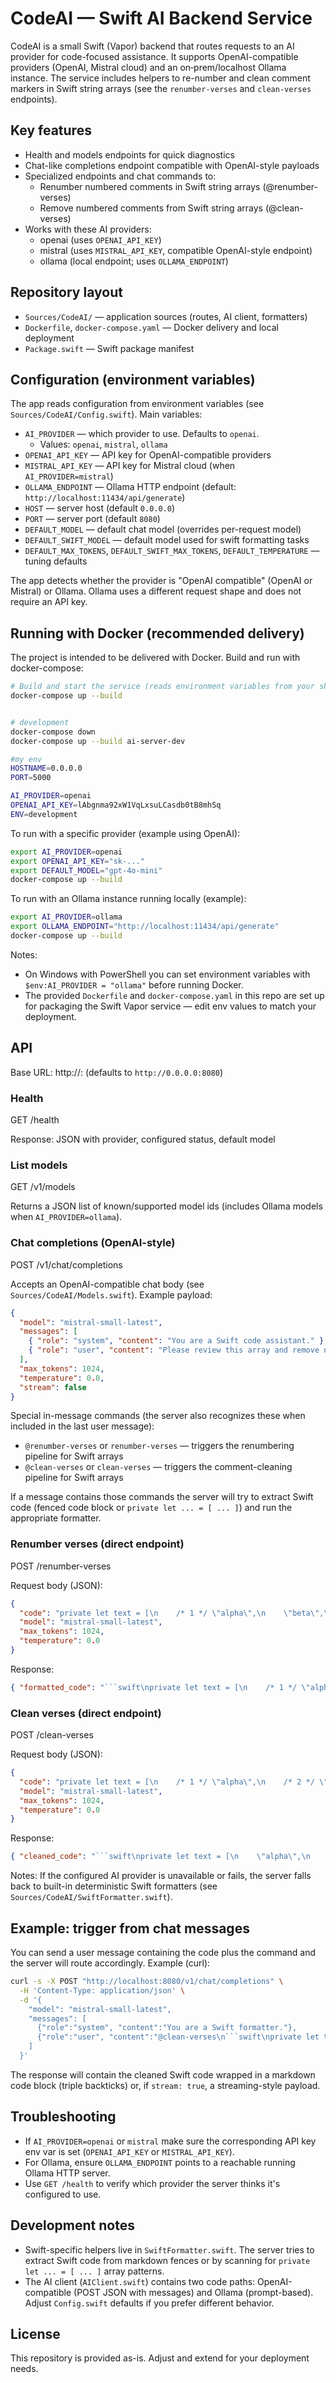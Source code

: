 # CodeAI — Swift AI Backend Service

CodeAI is a small Swift (Vapor) backend that routes requests to an AI provider for code-focused assistance. It supports OpenAI-compatible providers (OpenAI, Mistral cloud) and an on‑prem/localhost Ollama instance. The service includes helpers to re-number and clean comment markers in Swift string arrays (see the `renumber-verses` and `clean-verses` endpoints).

## Key features

- Health and models endpoints for quick diagnostics
- Chat-like completions endpoint compatible with OpenAI-style payloads
- Specialized endpoints and chat commands to:
  - Renumber numbered comments in Swift string arrays (@renumber-verses)
  - Remove numbered comments from Swift string arrays (@clean-verses)
- Works with these AI providers:
  - openai (uses `OPENAI_API_KEY`)
  - mistral (uses `MISTRAL_API_KEY`, compatible OpenAI-style endpoint)
  - ollama (local endpoint; uses `OLLAMA_ENDPOINT`)

## Repository layout

- `Sources/CodeAI/` — application sources (routes, AI client, formatters)
- `Dockerfile`, `docker-compose.yaml` — Docker delivery and local deployment
- `Package.swift` — Swift package manifest

## Configuration (environment variables)

The app reads configuration from environment variables (see `Sources/CodeAI/Config.swift`). Main variables:

- `AI_PROVIDER` — which provider to use. Defaults to `openai`.
  - Values: `openai`, `mistral`, `ollama`
- `OPENAI_API_KEY` — API key for OpenAI-compatible providers
- `MISTRAL_API_KEY` — API key for Mistral cloud (when `AI_PROVIDER=mistral`)
- `OLLAMA_ENDPOINT` — Ollama HTTP endpoint (default: `http://localhost:11434/api/generate`)
- `HOST` — server host (default `0.0.0.0`)
- `PORT` — server port (default `8080`)
- `DEFAULT_MODEL` — default chat model (overrides per-request model)
- `DEFAULT_SWIFT_MODEL` — default model used for swift formatting tasks
- `DEFAULT_MAX_TOKENS`, `DEFAULT_SWIFT_MAX_TOKENS`, `DEFAULT_TEMPERATURE` — tuning defaults

The app detects whether the provider is "OpenAI compatible" (OpenAI or Mistral) or Ollama. Ollama uses a different request shape and does not require an API key.

## Running with Docker (recommended delivery)

The project is intended to be delivered with Docker. Build and run with docker-compose:

```bash
# Build and start the service (reads environment variables from your shell)
docker-compose up --build


# development
docker-compose down
docker-compose up --build ai-server-dev

#my env
HOSTNAME=0.0.0.0
PORT=5000

AI_PROVIDER=openai
OPENAI_API_KEY=lAbgnma92xW1VqLxsuLCasdb0tB8mhSq
ENV=development
```

To run with a specific provider (example using OpenAI):

```bash
export AI_PROVIDER=openai
export OPENAI_API_KEY="sk-..."
export DEFAULT_MODEL="gpt-4o-mini"
docker-compose up --build
```

To run with an Ollama instance running locally (example):

```bash
export AI_PROVIDER=ollama
export OLLAMA_ENDPOINT="http://localhost:11434/api/generate"
docker-compose up --build
```

Notes:
- On Windows with PowerShell you can set environment variables with `$env:AI_PROVIDER = "ollama"` before running Docker.
- The provided `Dockerfile` and `docker-compose.yaml` in this repo are set up for packaging the Swift Vapor service — edit env values to match your deployment.

## API

Base URL: http://<HOST>:<PORT> (defaults to `http://0.0.0.0:8080`)

### Health

GET /health

Response: JSON with provider, configured status, default model

### List models

GET /v1/models

Returns a JSON list of known/supported model ids (includes Ollama models when `AI_PROVIDER=ollama`).

### Chat completions (OpenAI-style)

POST /v1/chat/completions

Accepts an OpenAI-compatible chat body (see `Sources/CodeAI/Models.swift`). Example payload:

```json
{
  "model": "mistral-small-latest",
  "messages": [
    { "role": "system", "content": "You are a Swift code assistant." },
    { "role": "user", "content": "Please review this array and remove numbered comments." }
  ],
  "max_tokens": 1024,
  "temperature": 0.0,
  "stream": false
}
```

Special in-message commands (the server also recognizes these when included in the last user message):
- `@renumber-verses` or `renumber-verses` — triggers the renumbering pipeline for Swift arrays
- `@clean-verses` or `clean-verses` — triggers the comment-cleaning pipeline for Swift arrays

If a message contains those commands the server will try to extract Swift code (fenced code block or `private let ... = [ ... ]`) and run the appropriate formatter.

### Renumber verses (direct endpoint)

POST /renumber-verses

Request body (JSON):

```json
{
  "code": "private let text = [\n    /* 1 */ \"alpha\",\n    \"beta\",\n    /* 2 */ \"gamma\"\n]",
  "model": "mistral-small-latest",
  "max_tokens": 1024,
  "temperature": 0.0
}
```

Response:

```json
{ "formatted_code": "```swift\nprivate let text = [\n    /* 1 */ \"alpha\",\n    /* 2 */ \"beta\",\n    /* 3 */ \"gamma\"\n]\n```" }
```

### Clean verses (direct endpoint)

POST /clean-verses

Request body (JSON):

```json
{
  "code": "private let text = [\n    /* 1 */ \"alpha\",\n    /* 2 */ \"beta\",\n    \"gamma\"\n]",
  "model": "mistral-small-latest",
  "max_tokens": 1024,
  "temperature": 0.0
}
```

Response:

```json
{ "cleaned_code": "```swift\nprivate let text = [\n    \"alpha\",\n    \"beta\",\n    \"gamma\"\n]\n```" }
```

Notes: If the configured AI provider is unavailable or fails, the server falls back to built-in deterministic Swift formatters (see `Sources/CodeAI/SwiftFormatter.swift`).

## Example: trigger from chat messages

You can send a user message containing the code plus the command and the server will route accordingly. Example (curl):

```bash
curl -s -X POST "http://localhost:8080/v1/chat/completions" \
  -H 'Content-Type: application/json' \
  -d '{
    "model": "mistral-small-latest",
    "messages": [
      {"role":"system", "content":"You are a Swift formatter."},
      {"role":"user", "content":"@clean-verses\n```swift\nprivate let text = [\n  /* 1 */ \"one\",\n  \"two\",\n  /* 3 */ \"three\"\n]\n```"}
    ]
  }'
```

The response will contain the cleaned Swift code wrapped in a markdown code block (triple backticks) or, if `stream: true`, a streaming-style payload.

## Troubleshooting

- If `AI_PROVIDER=openai` or `mistral` make sure the corresponding API key env var is set (`OPENAI_API_KEY` or `MISTRAL_API_KEY`).
- For Ollama, ensure `OLLAMA_ENDPOINT` points to a reachable running Ollama HTTP server.
- Use `GET /health` to verify which provider the server thinks it's configured to use.

## Development notes

- Swift-specific helpers live in `SwiftFormatter.swift`. The server tries to extract Swift code from markdown fences or by scanning for `private let ... = [ ... ]` array patterns.
- The AI client (`AIClient.swift`) contains two code paths: OpenAI-compatible (POST JSON with messages) and Ollama (prompt-based). Adjust `Config.swift` defaults if you prefer different behavior.

## License

This repository is provided as-is. Adjust and extend for your deployment needs.
